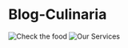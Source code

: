 # Blog-Culinaria
![Check the food](https://user-images.githubusercontent.com/95763807/148554183-0f049aab-ae36-4f04-851d-ef0c9b269b87.png)
![Our Services](https://user-images.githubusercontent.com/95763807/148554213-9d92d73d-16cf-4a4e-bb54-3e3524efaa86.png)
